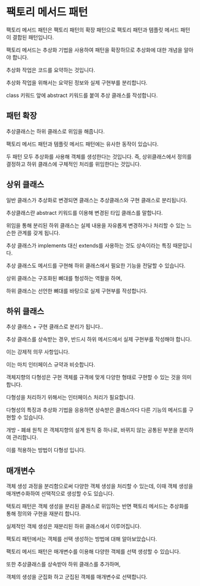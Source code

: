 # 팩토리 메서드 패턴

팩토리 메서드 패턴은 팩토리 패턴의 확장 패턴으로 팩토리 패턴과 템플릿 메서드 패턴이 결합된 패턴입니다.

팩토리 메서드는 추상화 기법을 사용하여 패턴을 확장하므로 추상화에 대한 개념을 알아야 합니다.

추상화 작업은 코드를 요약하는 것입니다. 

추상화 작업을 위해서는 요약된 정보와 실제 구현부를 분리합니다.

class 키워드 앞에 abstract 키워드를 붙여 추상 클래스를 작성합니다.

## 패턴 확장

추상클래스는 하위 클래스로 위임을 해줍니다.

 

팩토리 메서드 패턴과 템플릿 메서드 패턴에는 유사한 동작이 있습니다.

 

두 패턴 모두 추상화를 사용해 객체를 생성한다는 것입니다. 즉, 상위클래스에서 정의를 결정하고 하위 클래스에 구체적인 처리를 위임한다는 것입니다.

 

## 상위 클래스
일반 클래스가 추상화로 변경되면 클래스는 추상클래스와 구현 클래스로 분리됩니다.

 

추상클래스란 abstract 키워드를 이용해 변경된 타입 클래스를 말합니다.

 

위임을 통해 분리된 하위 클래스는 실제 내용을 자유롭게 변경하거나 처리할 수 있는 느슨한 관계를 갖게 됩니다.

 

추상 클래스가 implements 대신 extends를 사용하는 것도 상속이라는 특징 때문입니다.

 

추상 클래스도 메서드를 구현해 하위 클래스에서 필요한 기능을 전달할 수 있습니다.

 

상위 클래스는 구조화된 뼈대를 형성하는 역활을 하며,

 

하위 클래스는 선언한 뼈대를 바탕으로 실제 구현부를 작성합니다.

 

## 하위 클래스
추상 클래스 + 구현 클래스로 분리가 됩니다..

 

추상 클래스를 상속받는 경우, 반드시 하위 메서드에서 실제 구현부를 작성해야 합니다.

 

이는 강제적 의무 사항입니다.

 

이는 마치 인터페이스 규약과 비슷합니다.

 

객체지향의 다형성은 구현 객체를 규격에 맞게 다양한 형태로 구현할 수 있는 것을 의미합니다.

 

다형성을 처리하기 위해서는 인터페이스 처리가 필요합니다.

 

다형성의 특징과 추상화 기법을 응용하면 상속받은 클래스마다 다른 기능의 메서드를 구현할 수 있습니다.

 

개방 - 폐쇄 원칙 은 객체지향의 설계 원칙 중 하나로, 바뀌지 않는 공통된 부분을 분리하여 관리합니다.

 

이를 적용하는 방법이 다형성 입니다.

 

## 매개변수
객체 생성 과정을 분리함으로써 다양한 객체 생성을 처리할 수 있는데, 이때 객체 생성을 매개변수화하여 선택적으로 생성할 수도 있습니다.

 

택토리 패턴은 객체 생성을 분리된 클래스로 위임하는 반면 팩토리 메서드는 추상화를 통해 정의와 구현을 재분리 합니다.

 

실제적인 객체 생성은 재분리된 하위 클래스에서 이루어집니다.

 

팩토리 패턴에서는 객체를 선택 생성하는 방법에 대해 알아보았습니다.

 

팩토리 메서드 패턴은 매개변수를 이용해 다양한 객체를 선택 생성할 수 있습니다. 

 

또한 추상클래스를 상속받아 하위 클래스를 추가하며,

 

객체의 생성을 군집화 하고 군집된 객체를 매개변수로 선택합니다.
